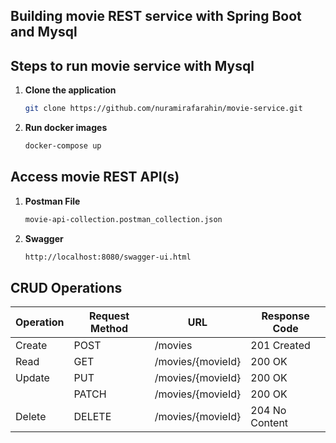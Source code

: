 ## Building movie REST service with Spring Boot and Mysql


## Steps to run movie service with Mysql

1. **Clone the application**

	```bash
	git clone https://github.com/nuramirafarahin/movie-service.git
	```

2. **Run docker images**
    
	```bash
	docker-compose up
	```

## Access movie REST API(s)

1. **Postman File**

	```bash
	movie-api-collection.postman_collection.json
	```

2. **Swagger**

	```bash
	http://localhost:8080/swagger-ui.html 
	```
 
 ## CRUD Operations
 
 |Operation|Request Method|URL|Response Code|      
 |----|-----|-------| -------|     
 |Create|POST|/movies|201 Created| 
 |Read|GET|/movies/{movieId}|200 OK|
 |Update|PUT|/movies/{movieId}|200 OK|
 | |PATCH|/movies/{movieId}|200 OK| 
 |Delete|DELETE|/movies/{movieId}|204 No Content |
